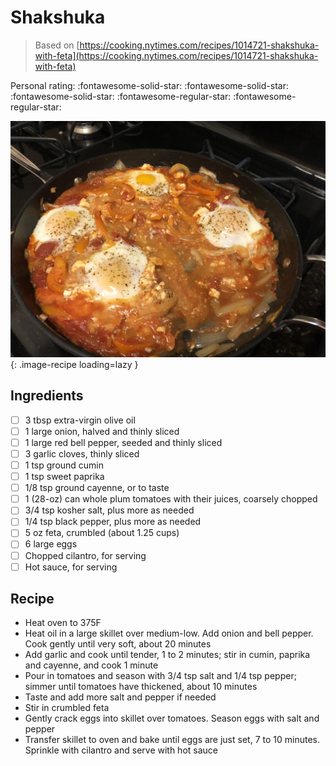 <!-- Do not modify sections with "AUTO-*". They are updated by make.py -->

# Shakshuka

> Based on [https://cooking.nytimes.com/recipes/1014721-shakshuka-with-feta](https://cooking.nytimes.com/recipes/1014721-shakshuka-with-feta)

<!-- rating=3; (User can specify rating on scale of 1-5) -->
<!-- AUTO-UserRating -->
Personal rating: :fontawesome-solid-star: :fontawesome-solid-star: :fontawesome-solid-star: :fontawesome-regular-star: :fontawesome-regular-star:
<!-- /AUTO-UserRating -->

<!-- AUTO-Image -->
![shakshuka.jpeg](./shakshuka.jpeg){: .image-recipe loading=lazy }
<!-- /AUTO-Image -->

## Ingredients

* [ ] 3 tbsp extra-virgin olive oil
* [ ] 1 large onion, halved and thinly sliced
* [ ] 1 large red bell pepper, seeded and thinly sliced
* [ ] 3 garlic cloves, thinly sliced
* [ ] 1 tsp ground cumin
* [ ] 1 tsp sweet paprika
* [ ] 1/8 tsp ground cayenne, or to taste
* [ ] 1 (28-oz) can whole plum tomatoes with their juices, coarsely chopped
* [ ] 3/4 tsp kosher salt, plus more as needed
* [ ] 1/4 tsp black pepper, plus more as needed
* [ ] 5 oz feta, crumbled (about 1.25 cups)
* [ ] 6 large eggs
* [ ] Chopped cilantro, for serving
* [ ] Hot sauce, for serving

## Recipe

* Heat oven to 375F
* Heat oil in a large skillet over medium-low. Add onion and bell pepper. Cook gently until very soft, about 20 minutes
* Add garlic and cook until tender, 1 to 2 minutes; stir in cumin, paprika and cayenne, and cook 1 minute
* Pour in tomatoes and season with 3/4 tsp salt and 1/4 tsp pepper; simmer until tomatoes have thickened, about 10 minutes
* Taste and add more salt and pepper if needed
* Stir in crumbled feta
* Gently crack eggs into skillet over tomatoes. Season eggs with salt and pepper
* Transfer skillet to oven and bake until eggs are just set, 7 to 10 minutes. Sprinkle with cilantro and serve with hot sauce
